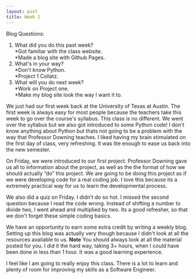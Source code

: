 ```yaml
---
layout: post
title: Week 1
---
```


Blog Questions:

1. What did you do this past week?     
 *Got familiar with the class website.    
 *Made a blog site with Github Pages.  
2. What's in your way?  
  *Don't know Python.  
  *Project 1 Collatz.  
3. What will you do next week?  
  *Work on Project one.  
  *Make my blog site look the way I want it to.  

We just had our first week back at the University of Texas at Austin. The first week is always easy for most people because the teachers take this week to go over the course's syllabus. This class is no different. We went over the syllabus but we also got introduced to some Python code! I don't know anything about Python but thats not going to be a problem with the way that Professor Downing teaches. I liked having my brain stimulated on the first day of class, very refreshing. It was lite enough to ease us back into the new semester.

On Friday, we were introduced to our first project. Professor Downing gave us all to information about the project, as well as the the format of how we should actually “do” this project. We are going to be doing this project as if we were developing code for a real coding job. I love this because its a extremely practical way for us to learn the developmental process. 

We also did a quiz on Friday. I didn't do so hot. I missed the second question because I read the code wrong. Instead of shifting a number to divide two, I went ahead and multiplied by two.  Its a good refresher, so that we don't forget these simple coding basics.

We have an opportunity to earn some extra credit by writing a weekly blog. Setting up this blog was actually very though because I didn't look at all the resources available to us. **Note** You should always look at all the material posted for you. I did it the hard way, taking 3+ hours, when I could have been done in less than 1 hour. It was a good learning experience.

I feel like I am going to really enjoy this class. There is a lot to learn and plenty of room for improving my skills as a Software Engineer.
